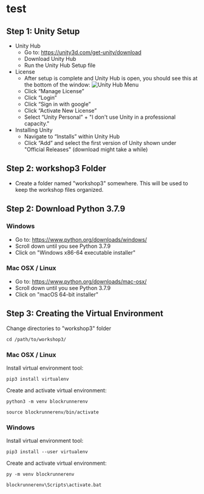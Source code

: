 # test


## Step 1: Unity Setup

* Unity Hub
  * Go to: https://unity3d.com/get-unity/download
  * Download Unity Hub
  * Run the Unity Hub Setup file
* License
  * After setup is complete and Unity Hub is open, you should see this at the bottom of the window:
  ![Unity Hub Menu](https://i.paste.pics/fcbee8923b6678a27448515de12622be.png)
  * Click “Manage License”
  * Click “Login”
  * Click “Sign in with google”
  * Click “Activate New License”
  * Select “Unity Personal” + "I don't use Unity in a professional capacity."
* Installing Unity
  * Navigate to “Installs” within Unity Hub
  * Click “Add” and select the first version of Unity shown under "Official Releases" (download might take a while)

## Step 2: workshop3 Folder
* Create a folder named "workshop3" somewhere. This will be used to keep the workshop files organized.

## Step 2: Download Python 3.7.9
### Windows
* Go to: https://www.python.org/downloads/windows/
* Scroll down until you see Python 3.7.9
* Click on "Windows x86-64 executable installer"
 
### Mac OSX / Linux
* Go to: https://www.python.org/downloads/mac-osx/
* Scroll down until you see Python 3.7.9
* Click on "macOS 64-bit installer"
 
 
## Step 3: Creating the Virtual Environment

Change directories to "workshop3" folder
```
cd /path/to/workshop3/
```

### Mac OSX / Linux

Install virtual environment tool:
```
pip3 install virtualenv
```

Create and activate virtual environment:
```
python3 -m venv blockrunnerenv

source blockrunnerenv/bin/activate
```

### Windows

Install virtual environment tool:
```
pip3 install --user virtualenv
```

Create and activate virtual environment:
```
py -m venv blockrunnerenv

blockrunnerenv\Scripts\activate.bat
```
